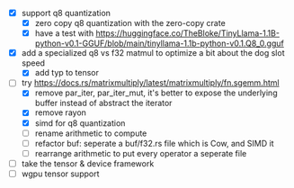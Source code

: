 - [x] support q8 quantization
  - [x] zero copy q8 quantization with the zero-copy crate
  - [x] have a test with https://huggingface.co/TheBloke/TinyLlama-1.1B-python-v0.1-GGUF/blob/main/tinyllama-1.1b-python-v0.1.Q8_0.gguf
- [x] add a specialized q8 vs f32 matmul to optimize a bit about the dog slot speed
  - [x] add typ to tensor
- [ ] try https://docs.rs/matrixmultiply/latest/matrixmultiply/fn.sgemm.html
  - [x] remove par_iter, par_iter_mut, it's better to expose the underlying buffer instead of abstract the iterator
  - [x] remove rayon
  - [x] simd for q8 quantization
  - [ ] rename arithmetic to compute
  - [ ] refactor buf: seperate a buf/f32.rs file which is Cow, and SIMD it
  - [ ] rearrange arithmetic to put every operator a seperate file
- [ ] take the tensor & device framework
- [ ] wgpu tensor support
